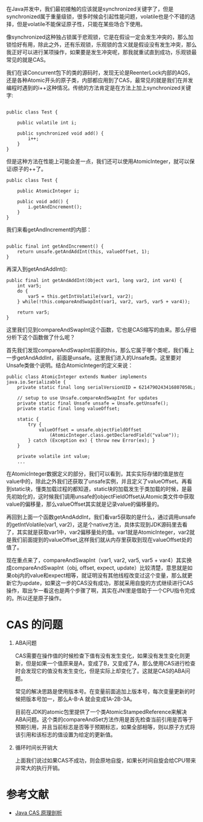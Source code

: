 在Java并发中，我们最初接触的应该就是synchronized关键字了，但是synchronized属于重量级锁，很多时候会引起性能问题，volatile也是个不错的选择，但是volatile不能保证原子性，只能在某些场合下使用。

像synchronized这种独占锁属于悲观锁，它是在假设一定会发生冲突的，那么加锁恰好有用，除此之外，还有乐观锁，乐观锁的含义就是假设没有发生冲突，那么我正好可以进行某项操作，如果要是发生冲突呢，那我就重试直到成功，乐观锁最常见的就是CAS。

我们在读Concurrent包下的类的源码时，发现无论是ReenterLock内部的AQS，还是各种Atomic开头的原子类，内部都应用到了CAS，最常见的就是我们在并发编程时遇到的i++这种情况。传统的方法肯定是在方法上加上synchronized关键字:

```

public class Test {

    public volatile int i;

    public synchronized void add() {
        i++;
    }
}
```

但是这种方法在性能上可能会差一点，我们还可以使用AtomicInteger，就可以保证i原子的++了。


```
public class Test {

    public AtomicInteger i;

    public void add() {
        i.getAndIncrement();
    }
}
```

我们来看getAndIncrement的内部：

```

public final int getAndIncrement() {
    return unsafe.getAndAddInt(this, valueOffset, 1);
}
```
再深入到getAndAddInt():

```
public final int getAndAddInt(Object var1, long var2, int var4) {
    int var5;
    do {
        var5 = this.getIntVolatile(var1, var2);
    } while(!this.compareAndSwapInt(var1, var2, var5, var5 + var4));

    return var5;
}
```

这里我们见到compareAndSwapInt这个函数，它也是CAS缩写的由来。那么仔细分析下这个函数做了什么呢？

首先我们发现compareAndSwapInt前面的this，那么它属于哪个类呢，我们看上一步getAndAddInt，前面是unsafe。这里我们进入的Unsafe类。这里要对Unsafe类做个说明。结合AtomicInteger的定义来说：


```
public class AtomicInteger extends Number implements java.io.Serializable {
    private static final long serialVersionUID = 6214790243416807050L;
    
    // setup to use Unsafe.compareAndSwapInt for updates
    private static final Unsafe unsafe = Unsafe.getUnsafe();
    private static final long valueOffset;
    
    static {
        try {
            valueOffset = unsafe.objectFieldOffset
                (AtomicInteger.class.getDeclaredField("value"));
        } catch (Exception ex) { throw new Error(ex); }
    }
    
    private volatile int value;
    ...
```
在AtomicInteger数据定义的部分，我们可以看到，其实实际存储的值是放在value中的，除此之外我们还获取了unsafe实例，并且定义了valueOffset。再看到static块，懂类加载过程的都知道，static块的加载发生于类加载的时候，是最先初始化的，这时候我们调用unsafe的objectFieldOffset从Atomic类文件中获取value的偏移量，那么valueOffset其实就是记录value的偏移量的。

再回到上面一个函数getAndAddInt，我们看var5获取的是什么，通过调用unsafe的getIntVolatile(var1, var2)，这是个native方法，具体实现到JDK源码里去看了，其实就是获取var1中，var2偏移量处的值。var1就是AtomicInteger，var2就是我们前面提到的valueOffset,这样我们就从内存里获取到现在valueOffset处的值了。

现在重点来了，compareAndSwapInt（var1, var2, var5, var5 + var4）其实换成compareAndSwapInt（obj, offset, expect, update）比较清楚，意思就是如果obj内的value和expect相等，就证明没有其他线程改变过这个变量，那么就更新它为update，如果这一步的CAS没有成功，那就采用自旋的方式继续进行CAS操作，取出乍一看这也是两个步骤了啊，其实在JNI里是借助于一个CPU指令完成的。所以还是原子操作。

# CAS 的问题

1. ABA问题

	CAS需要在操作值的时候检查下值有没有发生变化，如果没有发生变化则更新，但是如果一个值原来是A，变成了B，又变成了A，那么使用CAS进行检查时会发现它的值没有发生变化，但是实际上却变化了。这就是CAS的ABA问题。
	
	常见的解决思路是使用版本号。在变量前面追加上版本号，每次变量更新的时候把版本号加一，那么A-B-A 就会变成1A-2B-3A。
	
	目前在JDK的atomic包里提供了一个类AtomicStampedReference来解决ABA问题。这个类的compareAndSet方法作用是首先检查当前引用是否等于预期引用，并且当前标志是否等于预期标志，如果全部相等，则以原子方式将该引用和该标志的值设置为给定的更新值。

2. 循环时间长开销大

	上面我们说过如果CAS不成功，则会原地自旋，如果长时间自旋会给CPU带来非常大的执行开销。


# 参考文献

- [Java CAS 原理剖析](https://juejin.im/post/5a73cbbff265da4e807783f5)
